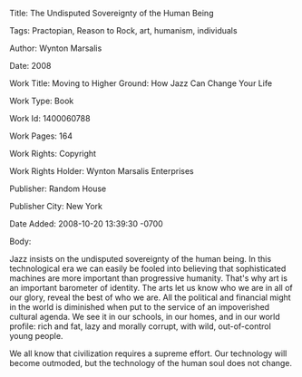 Title:  The Undisputed Sovereignty of the Human Being

Tags:   Practopian, Reason to Rock, art, humanism, individuals

Author: Wynton Marsalis

Date:   2008

Work Title: Moving to Higher Ground: How Jazz Can Change Your Life

Work Type: Book

Work Id: 1400060788

Work Pages: 164

Work Rights: Copyright

Work Rights Holder: Wynton Marsalis Enterprises

Publisher: Random House

Publisher City: New York

Date Added: 2008-10-20 13:39:30 -0700

Body: 

Jazz insists on the undisputed sovereignty of the human being. In this technological era we can easily be fooled into believing that sophisticated machines are more important than progressive humanity. That's why art is an important barometer of identity. The arts let us know who we are in all of our glory, reveal the best of who we are. All the political and financial might in the world is diminished when put to the service of an impoverished cultural agenda. We see it in our schools, in our homes, and in our world profile: rich and fat, lazy and morally corrupt, with wild, out-of-control young people. 

We all know that civilization requires a supreme effort. Our technology will become outmoded, but the technology of the human soul does not change.
